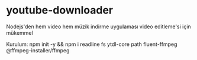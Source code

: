 # youtube-downloader
Nodejs'den hem video hem müzik indirme uygulaması video editleme'si için mükemmel

Kurulum: npm init -y && npm i readline fs ytdl-core path fluent-ffmpeg @ffmpeg-installer/ffmpeg
